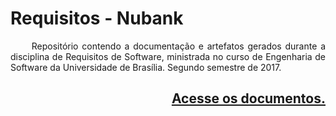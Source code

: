 
# Requisitos - Nubank

<p align="justify">&emsp;&emsp; Repositório contendo a documentação e artefatos gerados durante a disciplina de Requisitos de Software, ministrada no curso de Engenharia de Software da Universidade de Brasília. Segundo semestre de 2017.</p>


## <p align="right"><a href="https://requisitos-2017-2-nubank.github.io/Nubank/">Acesse os documentos.</a></p>

